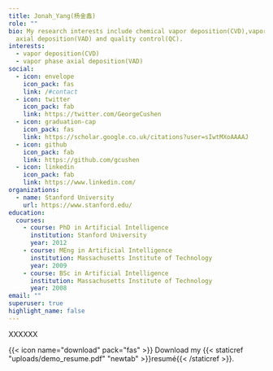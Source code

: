 ```yaml
---
title: Jonah_Yang(杨金鑫)
role: ""
bio: My research interests include chemical vapor deposition(CVD),vapor phase
  axial deposition(VAD) and quality control(QC).
interests:
  - vapor deposition(CVD)
  - vapor phase axial deposition(VAD)
social:
  - icon: envelope
    icon_pack: fas
    link: /#contact
  - icon: twitter
    icon_pack: fab
    link: https://twitter.com/GeorgeCushen
  - icon: graduation-cap
    icon_pack: fas
    link: https://scholar.google.co.uk/citations?user=sIwtMXoAAAAJ
  - icon: github
    icon_pack: fab
    link: https://github.com/gcushen
  - icon: linkedin
    icon_pack: fab
    link: https://www.linkedin.com/
organizations:
  - name: Stanford University
    url: https://www.stanford.edu/
education:
  courses:
    - course: PhD in Artificial Intelligence
      institution: Stanford University
      year: 2012
    - course: MEng in Artificial Intelligence
      institution: Massachusetts Institute of Technology
      year: 2009
    - course: BSc in Artificial Intelligence
      institution: Massachusetts Institute of Technology
      year: 2008
email: ""
superuser: true
highlight_name: false
---
```

XXXXXX

{{< icon name="download" pack="fas" >}} Download my {{< staticref "uploads/demo_resume.pdf" "newtab" >}}resumé{{< /staticref >}}.